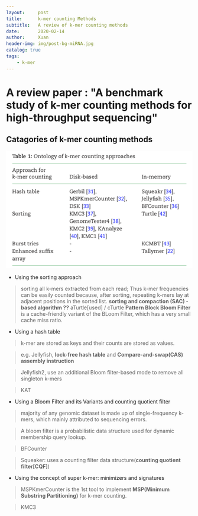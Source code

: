 ```yaml
---
layout:     post
title:      k-mer counting Methods
subtitle:   A review of k-mer counting methods
date:       2020-02-14
author:     Xuan
header-img: img/post-bg-miRNA.jpg
catalog: true
tags:
    - k-mer
---
```


# A review paper : "A benchmark study of k-mer counting methods for high-throughput sequencing"


## Catagories of k-mer counting methods

![Ontology of k-mer counting approaches](/img/post-ct-cata.png)

- Using the sorting approach
> sorting all k-mers extracted from each read; Thus k-mer frequencies can be easily counted because, after sorting, repeating k-mers lay at adjacent positions in the sorted list.   **sorting and compaction (SAC) -based algorithm ??**   aTurtle[used] / cTurtle   **Pattern Block Bloom Filter** is a cache-friendly variant of the BLoom Filter, which has a very small cache miss ratio. 

- Using a hash table
> k-mer are stored as keys and their counts are stored as values. 

> e.g. Jellyfish, **lock-free hash table** and **Compare-and-swap(CAS) assembly instruction**

> Jellyfish2, use an additional Bloom filter-based mode to remove all singleton k-mers

> KAT

- Using a Bloom Filter and its Variants and counting quotient filter
> majority of any genomic dataset is made up of single-frequency k-mers, which mainly attributed to sequencing errors.

> A bloom filter is a probabilistic data structure used for dynamic membership query lookup.

> BFCounter

> Squeaker: uses a counting filter data structure(**counting quotient filter[CQF]**)

- Using the concept of super k-mer: minimizers and signatures
> MSPKmerCounter is the 1st tool to implement **MSP(Minimum Substring Partitioning)** for k-mer counting.

> KMC3
